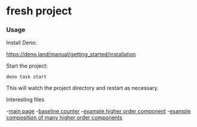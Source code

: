 # fresh project

### Usage

Install Deno:


https://deno.land/manual/getting_started/installation


Start the project:

```
deno task start
```

This will watch the project directory and restart as necessary.

Interesting files

-[main page](routes/index.tsx)
-[baseline counter](islands/Counter.tsx)
-[example higher order component](utils/withBackgroundColor.tsx)
-[example composition of many higher order components](islands/SuperCounter.ts)